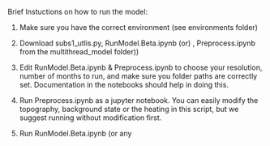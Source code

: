 Brief Instuctions on how to run the model:

1) Make sure you have the correct environment (see environments folder)

2) Download subs1_utlis.py, RunModel.Beta.ipynb (or) , Preprocess.ipynb from the multithread_model folder))

3) Edit RunModel.Beta.ipynb & Preprocess.ipynb to choose your resolution, number of months to run, and make sure you folder paths are correctly set. Documentation in the notebooks should help in doing this.

4) Run Preprocess.ipynb as a jupyter notebook. You can easily modify the topography, background state or the heating in this script, but we suggest running without modification first.

5) Run RunModel.Beta.ipynb (or any
